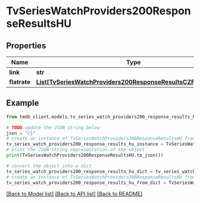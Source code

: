 # TvSeriesWatchProviders200ResponseResultsHU


## Properties

Name | Type | Description | Notes
------------ | ------------- | ------------- | -------------
**link** | **str** |  | [optional] 
**flatrate** | [**List[TvSeriesWatchProviders200ResponseResultsCZFlatrateInner]**](TvSeriesWatchProviders200ResponseResultsCZFlatrateInner.md) |  | [optional] 

## Example

```python
from tmdb_client.models.tv_series_watch_providers200_response_results_hu import TvSeriesWatchProviders200ResponseResultsHU

# TODO update the JSON string below
json = "{}"
# create an instance of TvSeriesWatchProviders200ResponseResultsHU from a JSON string
tv_series_watch_providers200_response_results_hu_instance = TvSeriesWatchProviders200ResponseResultsHU.from_json(json)
# print the JSON string representation of the object
print(TvSeriesWatchProviders200ResponseResultsHU.to_json())

# convert the object into a dict
tv_series_watch_providers200_response_results_hu_dict = tv_series_watch_providers200_response_results_hu_instance.to_dict()
# create an instance of TvSeriesWatchProviders200ResponseResultsHU from a dict
tv_series_watch_providers200_response_results_hu_from_dict = TvSeriesWatchProviders200ResponseResultsHU.from_dict(tv_series_watch_providers200_response_results_hu_dict)
```
[[Back to Model list]](../README.md#documentation-for-models) [[Back to API list]](../README.md#documentation-for-api-endpoints) [[Back to README]](../README.md)


